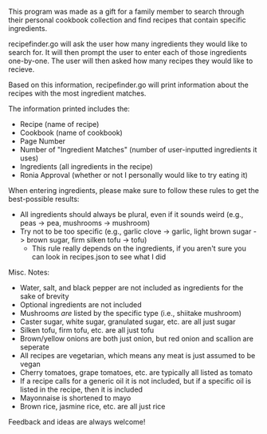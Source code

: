 This program was made as a gift for a family member to search through their personal cookbook collection and find recipes that contain specific ingredients.

recipefinder.go will ask the user how many ingredients they would like to search for. It will then prompt the user to enter each of those ingredients one-by-one. The user will then asked how many recipes they would like to recieve. 

Based on this information, recipefinder.go will print information about the recipes with the most ingredient matches. 

The information printed includes the:
- Recipe (name of recipe)
- Cookbook (name of cookbook)
- Page Number
- Number of "Ingredient Matches" (number of user-inputted ingredients it uses)
- Ingredients (all ingredients in the recipe)
- Ronia Approval (whether or not I personally would like to try eating it)

When entering ingredients, please make sure to follow these rules to get the best-possible results:
- All ingredients should always be plural, even if it sounds weird (e.g., peas -> pea, mushrooms -> mushroom)
- Try not to be too specific (e.g., garlic clove -> garlic, light brown sugar -> brown sugar, firm silken tofu -> tofu)
    - This rule really depends on the ingredients, if you aren't sure you can look in recipes.json to see what I did

Misc. Notes:
- Water, salt, and black pepper are not included as ingredients for the sake of brevity
- Optional ingredients are not included
- Mushrooms *are* listed by the specific type (i.e., shiitake mushroom)
- Caster sugar, white sugar, granulated sugar, etc. are all just sugar
- Silken tofu, firm tofu, etc. are all just tofu
- Brown/yellow onions are both just onion, but red onion and scallion are seperate
- All recipes are vegetarian, which means any meat is just assumed to be vegan
- Cherry tomatoes, grape tomatoes, etc. are typically all listed as tomato
- If a recipe calls for a generic oil it is not included, but if a specific oil is listed in the recipe, then it is included
- Mayonnaise is shortened to mayo
- Brown rice, jasmine rice, etc. are all just rice

Feedback and ideas are always welcome!